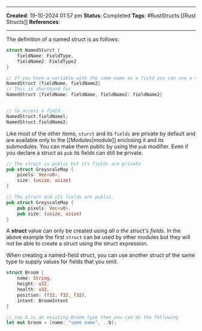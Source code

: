 _____
**Created**: 19-10-2024 01:57 pm
**Status**: Completed
**Tags**: #RustStructs [[Rust Structs]]
**References**: 
______

The definition of a named struct is as follows:
```rust
struct NamedSturct {
	fieldName: FieldType,
	fieldName2: FieldType2
}

// If you have a variable with the same name as a field you can use a shorthand for the sturct initialisation.
NamedStruct {fieldName, fieldName2}
// This is shorthand for
NamedStruct {fieldName: fieldName, fieldName2: fieldName2}


// To access a field
NamedStruct.fieldNamel;
NamedStruct.fieldName2;
```

Like most of the other items, `sturct` and its `fields` are private by default and are available only to the [[Modules|module]] enclosing it and its submodules. You can make them public by using the `pub` modifier. Even if you declare a struct as `pub` its fields can still be private.
```rust
// The struct is public but its fields are private
pub struct GreyscaleMap {
	pixels: Vec<u8>,
	size: (usize, usize)
}

// The struct and its fields are public.
pub struct GreyscaleMap {
	pub pixels: Vec<u8>,
	pub size: (usize, usize)
}
```

A **struct** value can only be created using *all o the struct's fields*. In the above example the first `struct` can be used by other modules but they will not be able to create a struct using the struct expression.

When creating a named-field struct, you can use another struct of the same type to supply values for fields that you omit.
```rust
struct Broom {
	name: String,
	height: u32,
	health: u32,
	position: (f32, f32, f32),
	intent: BroomIntent
}

// say b is an existing Broom type then you can do the following
let mut broom = {name: "some name", ..b};
```